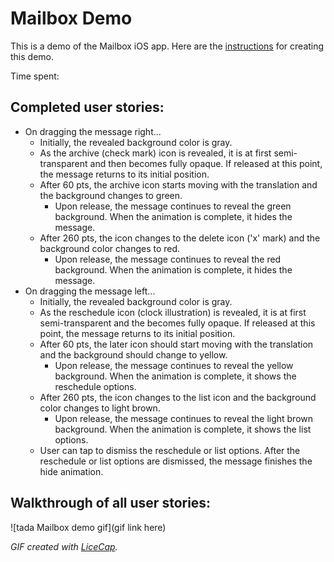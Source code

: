 # Mailbox Demo

This is a demo of the Mailbox iOS app. Here are the [instructions](http://courses.codepath.com/courses/ios_for_designers/unit/3#!assignment) for creating this demo.

Time spent: 

## Completed user stories:

* On dragging the message right...
   * Initially, the revealed background color is gray.
   * As the archive (check mark) icon is revealed, it is at first semi-transparent and then becomes fully opaque. If released at this point, the message returns to its initial position.
   * After 60 pts, the archive icon starts moving with the translation and the background changes to green.
     * Upon release, the message continues to reveal the green background. When the animation is complete, it hides the message.
   * After 260 pts, the icon changes to the delete icon ('x' mark) and the background color changes to red.
     * Upon release, the message continues to reveal the red background. When the animation is complete, it hides the message.
* On dragging the message left...
   * Initially, the revealed background color is gray.
   * As the reschedule icon (clock illustration) is revealed, it is at first semi-transparent and the becomes fully opaque. If released at this point, the message returns to its initial position.
   * After 60 pts, the later icon should start moving with the translation and the background should change to yellow.
     * Upon release, the message continues to reveal the yellow background. When the animation is complete, it shows the reschedule options.
   * After 260 pts, the icon changes to the list icon and the background color changes to light brown.
     * Upon release, the message continues to reveal the light brown background. When the animation is complete, it shows the list options.
   * User can tap to dismiss the reschedule or list options. After the reschedule or list options are dismissed, the message finishes the hide animation.

## Walkthrough of all user stories:

![tada Mailbox demo gif](gif link here)

*GIF created with [LiceCap](http://www.cockos.com/licecap/).*
